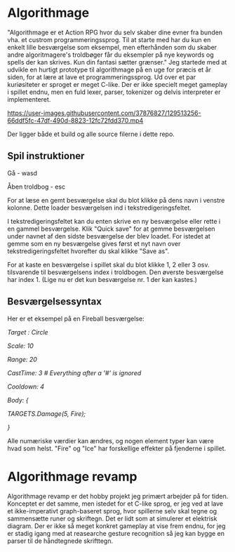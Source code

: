 # Algorithmage
"Algorithmage er et Action RPG hvor du selv skaber dine evner fra bunden vha. et custrom programmeringssprog. Til at starte med har du kun en enkelt lille besværgelse som eksempel, men efterhånden som du skaber andre algoritmagere's troldbøger får du eksempler på nye keywords og spells der kan skrives. Kun din fantasi sætter grænser."
Jeg startede med at udvikle en hurtigt prototype til algorithmage på en uge for præcis et år siden, for at lære at lave et programmeringssprog. Ud over et par kuriøsiteter er sproget er meget C-like. Der er ikke specielt meget gameplay i spillet endnu, men en fuld lexer, parser, tokenizer og delvis interpreter er implementeret.

https://user-images.githubusercontent.com/37876827/129513256-66ddf5fc-47df-490d-8823-12fc72fdd370.mp4

Der ligger både et build og alle source filerne i dette repo.
## Spil instruktioner
Gå - wasd

Åben troldbog - esc

For at læse en gemt besværgelse skal du blot klikke på dens navn i venstre kolonne. Dette loader besværgelsen ind i tekstredigeringsfeltet.

I tekstredigeringsfeltet kan du enten skrive en ny besværgelse eller rette i en gammel besværgelse. Klik "Quick save" for at gemme besværgelsen under navnet af den sidste besværgelse der blev loadet. For istedet at gemme som en ny besværgelse gives først et nyt navn over tekstredigeringsfeltet hvorefter du skal klikke "Save as".

For at kaste en besværgelse i spillet skal du blot klikke 1, 2 eller 3 osv. tilsvarende til besværgelsens index i troldbogen. Den øverste besværgelse har index 1.
(Lige nu er det kun besværgelse nr. 1 der kan kastes.)

## Besværgelsessyntax
Her er et eksempel på en Fireball besværgelse:


_Target : Circle_

_Scale: 10_

_Range: 20_   

_CastTime: 3   # Everything after a '#' is ignored_

_Cooldown: 4_

_Body: {_

   _TARGETS.Damage(5, Fire);_

_}_

Alle numæriske værdier kan ændres, og nogen element typer kan være hvad som helst. "Fire" og "Ice" har forskellige effekter på fjenderne i spillet.

# Algorithmage revamp
Algorithmage revamp er det hobby projekt jeg primært arbejder på for tiden. Konceptet er det samme, men istedet for et C-like sprog, er jeg ved at lave et ikke-imperativt graph-baseret sprog, hvor spillerne selv skal tegne og sammensætte runer og skriftegn. Det er lidt som at simulerer et elektrisk diagram. Der er ikke så meget konkret gameplay at vise frem endnu, for jeg er stadig igang med at reasearche gesture recognition så jeg kan bygge en parser til de håndtegnede skrifttegn. 
